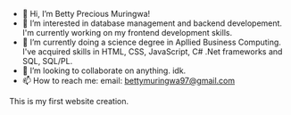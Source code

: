 - 👋 Hi, I’m Betty Precious Muringwa!
- 👀 I’m interested in database management and backend developement. I'm currently working on my frontend development skills.
- 🌱 I’m currently doing a science degree in Apllied Business Computing. I've acquired skills in HTML, CSS, JavaScript, C# .Net frameworks and SQL, SQL/PL. 
- 💞️ I’m looking to collaborate on anything. idk. 
- 📫 How to reach me: email: bettymuringwa97@gmail.com

This is my first website creation. 
<!---
ABC20-025/ABC20-025 is a ✨ special ✨ repository because its `README.md` (this file) appears on your GitHub profile.
You can click the Preview link to take a look at your changes.
--->
